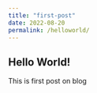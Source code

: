 ```yaml
---
title: "first-post"
date: 2022-08-20
permalink: /helloworld/
---
```


## Hello World!
This is first post on blog
